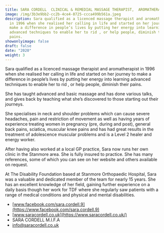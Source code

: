 ```yaml
---
title: SARA CORDELL  CLINICAL & REMEDIAL MASSAGE THERAPIST,  AROMATHERAPIST AND HEALER
image: /img/3b3e9bb2-cc2b-4ce4-8725-ccca499b561a.jpeg
description: Sara qualified as a licenced massage therapist and aromatherapist
  in 1996 when she realised her calling in life and started on her journey to
  make a difference in people’s lives by putting her energy into learning
  advanced techniques to enable her to rid , or help people, diminish their
  pains.
showonlyimage: false
draft: false
date: "2020"
weight: 3
---
```

Sara qualified as a licenced massage therapist and aromatherapist in 1996 when she realised her calling in life and started on her journey to make a difference in people’s lives by putting her energy into learning advanced techniques to enable her to rid , or help people, diminish their pains.

She has taught advanced and basic massage and has done various talks, and gives back by teaching what she’s discovered to those starting out their journeys.

She specialises in neck and shoulder problems which can cause severe headaches, pain and restriction of movement as well as having years of experience treating women in pregnancy (pre, during and post), general back pains, sciatica, muscular knee pains and has had great results in the treatment of adolescence muscular problems and is a Level 2 healer and energy worker.

After having also worked at a local GP practice, Sara now runs her own clinic in the Stanmore area. She is fully insured to practice. She has many references, some of which you can see on her website and others available on request.

At The Disability Foundation based at Stanmore Orthopaedic Hospital, Sara was a valuable and dedicated member of the team for nearly 15 years. She has an excellent knowledge of her field, gaining further experience on a daily basis though her work for TDF where she regularly saw patients with a range of medical conditions and physical and mental disabilities.

* [www.facebook.com/sara.cordell.9](https://www.facebook.com/sara.cordell.9)
* [www.saracordell.co.uk](https://www.saracordell.co.uk/)
* SARA CORDELL M.I.F.A
* [info@saracordell.co.uk](info@saracordell.co.uk)